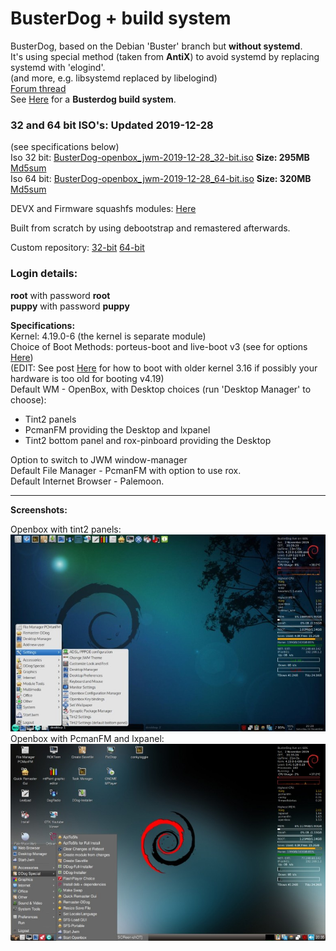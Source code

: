 # BusterDog + build system      
BusterDog, based on the Debian 'Buster' branch but **without systemd**.  
It's using special method (taken from **AntiX**) to avoid systemd by replacing systemd with 'elogind'.  
(and more, e.g. libsystemd replaced by libelogind)      
[Forum thread](http://murga-linux.com/puppy/viewtopic.php?t=117255)     
See [Here](https://debiandog.github.io/MakeLive/Readme-build-busterdog.html) for a **Busterdog build system**.     

### 32 and 64 bit ISO's: Updated 2019-12-28       
(see specifications below)             
Iso 32 bit: [BusterDog-openbox_jwm-2019-12-28_32-bit.iso](https://github.com/DebianDog/BusterDog/releases/download/v0.1/BusterDog-openbox_jwm-2019-12-28_32-bit.iso) **Size: 295MB** 
[Md5sum](https://github.com/DebianDog/BusterDog/releases/download/v0.1/BusterDog-openbox_jwm-2019-12-28_32-bit.md5)           
Iso 64 bit: [BusterDog-openbox_jwm-2019-12-28_64-bit.iso](https://github.com/DebianDog/BusterDog/releases/download/v0.1/BusterDog-openbox_jwm-2019-12-28_64-bit.iso) **Size: 320MB** 
[Md5sum](https://github.com/DebianDog/BusterDog/releases/download/v0.1/BusterDog-openbox_jwm-2019-12-28_64-bit.md5)         

DEVX and Firmware squashfs modules: [Here](https://github.com/DebianDog/BusterDog/releases/tag/v0.2)         

Built from scratch by using debootstrap and remastered afterwards.     

Custom repository: [32-bit](https://doglinux.github.io/busterdog/i386/) [64-bit](https://doglinux.github.io/busterdog/amd64/)   

### Login details:
**root** with password **root**    
**puppy** with password **puppy**

**Specifications:**          
Kernel: 4.19.0-6 (the kernel is separate module)         
Choice of Boot Methods: porteus-boot and live-boot v3 (see for options [Here](https://github.com/DebianDog/BusterDog/raw/master/Examples-boot-codes.txt))  
(EDIT: See post [Here](http://murga-linux.com/puppy/viewtopic.php?p=1015160#1015160) for how to boot with older kernel 3.16 if possibly your hardware is too old for booting v4.19)  
Default WM - OpenBox, with Desktop choices (run 'Desktop Manager' to choose):  
- Tint2 panels    
- PcmanFM providing the Desktop and lxpanel    
- Tint2 bottom panel and rox-pinboard providing the Desktop

Option to switch to JWM window-manager                  
Default File Manager - PcmanFM with option to use rox.        
Default Internet Browser - Palemoon.   

---      
 
**Screenshots:**   
  
Openbox with tint2 panels:         
![SCREENSHOT](https://github.com/DebianDog/BusterDog/raw/master/busterdog1.jpg)        
Openbox with PcmanFM and lxpanel:       
![SCREENSHOT](https://github.com/DebianDog/BusterDog/raw/master/busterdog2.jpg)         
     
